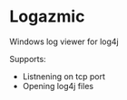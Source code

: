 Logazmic
========

Windows log viewer for log4j

Supports:
* Listnening on tcp port  
* Opening log4j files 
